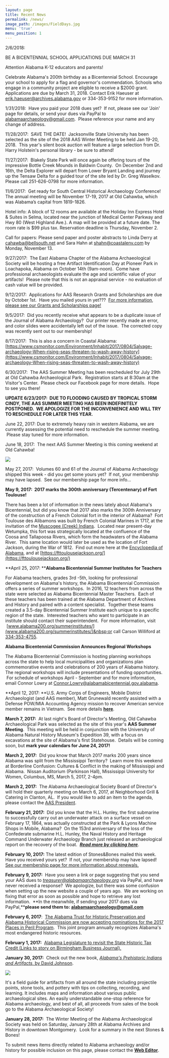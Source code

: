 ```yaml
---
layout: page
title: Recent News
permalink: /news/
image_path: /images/FieldDays.jpg
menu: 'true'
menu_position: 1
---
```



2/6/2018:&nbsp;

BE A BICENTENNIAL SCHOOL APPLICATIONS DUE MARCH 31

Attention Alabama K-12 educators and parents!

Celebrate Alabama's 200th birthday as a Bicentennial School. Encourage your school to apply for a flag and governor's commendation. Schools who engage in a community project are eligible to receive a $2000 grant. Applications are due by March 31, 2018. Contact Erik Haeuser at erik.haeuser@archives.alabama.gov or 334-353-9152 for more information.

1/31/2018:&nbsp; Have you paid your 2018 dues yet?&nbsp; If not, please see our 'Join' page for details, or send your dues via PayPal to alabamaarchaeology@gmail.com.&nbsp; Please reference your name and any change of address.

11/28/2017:&nbsp; SAVE THE DATE!&nbsp; Jacksonville State University has been selected as the site of the 2018 AAS Winter Meeting to be held Jan 19-20, 2018.&nbsp; This year's silent book auction will feature a large selection from Dr. Harry Holstein's personal library - be sure to attend!

11/27/2017:&nbsp; Blakely State Park will once again be offering tours of the impressive Bottle Creek Mounds in Baldwin County.&nbsp; On December 2nd and 16th, the Delta Explorer will depart from Lower Bryant Landing and journey up the Tensaw Delta for a guided tour of the site led by Dr. Greg Waselkov.&nbsp; Please call 251-626-0798 for more information.

11/6/2017:&nbsp; Get ready for South Central Historical Archaeology Conference! The annual meeting will be November 17-19, 2017 at Old Cahawba, which was Alabama’s capital from 1819-1826.

Hotel info: A block of 12 rooms are available at the Holiday Inn Express Hotel & Suites in Selma, located near the junction of Medical Center Parkway and Hwy 80 (West Highland Ave.). A map will be provided at a future date. The room rate is $99 plus tax. Reservation deadline is Thursday, November 2.

Call for papers: Please send paper and poster abstracts to Linda Derry at cahawba@bellsouth.net and Sara Hahn at shahn@coastalenv.com by Monday, November 13.

9/27/2017:&nbsp; The East Alabama Chapter of the Alabama Archaeological Society will be hosting a free Artifact Identification Day at Pioneer Park in Loachapoka, Alabama on October 14th (9am-noon).&nbsp; Come have professional archaeologists evaluate the age and scientific value of your artifacts!&nbsp; Please note that this is not an appraisal service - no evaluation of cash value will be provided.

9/12/2017:&nbsp; Applications for AAS Research Grants and Scholarships are due by October 1st.&nbsp; Have you mailed yours in yet???&nbsp; [For more information, please see our Grants and Scholarships page!](/grants/)

9/5/2017:&nbsp; Did you recently receive what appears to be a duplicate issue of the Journal of Alabama Archaeology?&nbsp; Our printer recently made an error, and color slides were accidentally left out of the issue.&nbsp; The corrected copy was recently sent out to our membership!&nbsp;

8/17/2017:&nbsp; This is also a concern in Coastal Alabama:&nbsp; [https://www.csmonitor.com/Environment/Inhabit/2017/0804/Salvage-archaeology-When-rising-seas-threaten-to-wash-away-history](https://www.csmonitor.com/Environment/Inhabit/2017/0804/Salvage-archaeology-When-rising-seas-threaten-to-wash-away-history)

6/30/2017: &nbsp;The AAS Summer Meeting has been rescheduled for July 29th at Old Cahawba Archaeological Park. &nbsp;Registration starts at 8:30am at the Visitor's Center. &nbsp;Please check our Facebook page for more details. &nbsp;Hope to see you there!

**UPDATE 6/23/2017:&nbsp; DUE TO FLOODING CAUSED BY TROPICAL STORM CINDY, THE AAS SUMMER MEETING HAS BEEN INDEFINITELY POSTPONED.&nbsp; WE APOLOGIZE FOR THE INCONVENIENCE AND WILL TRY TO RESCHEDULE FOR LATER THIS YEAR.**

June 22, 2017: Due to extremely heavy rain in western Alabama, we are currently assessing the potential need to reschedule the summer meeting. &nbsp;Please stay tuned for more information.

June 18, 2017: &nbsp;The next AAS Summer Meeting is this coming weekend at Old Cahawba!

![](/uploads/versions/aas-summer-meeting-flyer-2017---x----720-960x---.jpg)

May 27, 2017: &nbsp;Volumes 60 and 61 of the Journal of Alabama Archaeology shipped this week - did you get some yours yet? &nbsp;If not, your membership may have lapsed. &nbsp;See our membership page for more info…

**May 9, 2017:&nbsp; 2017 marks the 300th anniversary (Tercentenary) of Fort Toulouse!&nbsp;**

There has been a lot of information in the news lately about Alabama's Bicentennial, but did you know that 2017 also marks the 300th Anniversary of the construction of a French Colonial fort in the interior of Alabama?&nbsp; Fort Toulouse des Alibamons was built by French Colonial Marines in 1717, at the invitation of the [Muscogee (Creek) Indians](http://www.encyclopediaofalabama.org/article/h-1088).&nbsp; Located near present-day Wetumpka, this fort was strategically located at the confluence of the Coosa and Tallapoosa Rivers, which form the headwaters of the Alabama River.&nbsp; This same location would later be used as the location of Fort Jackson, during the War of 1812.&nbsp; Find out more here at the [Encyclopedia of Alabama](http://www.encyclopediaofalabama.org/article/h-1417), and at [https://fttoulousejackson.org/](https://fttoulousejackson.org/)

**April 25, 2017:&nbsp;****Alabama Bicentennial Summer Institutes for Teachers**

For Alabama teachers, grades 3rd -5th, looking for professional development on Alabama's history, the Alabama Bicentennial Commission offers a series of summer workshops. &nbsp;In 2016, 12 teachers from across the state were selected as Alabama Bicentennial Master Teachers. &nbsp;Each of these teachers has been trained at the Alabama Department of Archives and History and paired with a content specialist. &nbsp;Together these teams created a 3.5-day Bicentennial Summer Institute each unique to a specific region of the state. &nbsp;Interested teachers who want to participate in an institute should contact their superintendent. &nbsp;For more information, visit &nbsp;[www.alabama200.org/summerinstitutes/](www.alabama200.org/summerinstitutes/)&nbsp;or call Carson Williford at [334-353-4755](tel:334-353-4755).

**Alabama Bicentennial Commission Announces Regional Workshops**

The Alabama Bicentennial Commission is hosting planning workshops across the state to help local municipalities and organizations plan commemorative events and celebrations of 200 years of Alabama history.&nbsp; The regional workshops will include presentations of funding opportunities. &nbsp;For schedule of workshops April - September and for more information, email Connor Lowry at [Connor.Lowry@alabamabicentennial.gov.alabama](mailto:Connor.Lowry@alabamabicentennial.gov.alabama).

**April 12, 2017:&nbsp;**U.S. Army Corps of Engineers, Mobile District Archaeologist (and AAS member), Matt Grunewald recently assisted with a Defense POW/MIA Accounting Agency mission to recover American service member remains in Vietnam.&nbsp; See more details [**here**](http://www.sam.usace.army.mil/Media/News-Stories/Article/1140135/district-archeologist-assists-powmia-accounting-agency-in-recovery-mission/).

**March 7, 2017:**&nbsp; At last night's Board of Director's Meeting, Old Cahawba Archaeological Park was selected as the site of this year's **AAS Summer Meeting**.&nbsp; This meeting will be held in conjunction with the University of Alabama Natural History Museum's Expedition 39, with a focus on excavations at the site of Alabama's first Statehouse.&nbsp; Details will be coming soon, but **mark your calendars for June 24, 2017!**

**March 2, 2017:** &nbsp;Did you know that March 2017 marks 200 years since Alabama was split from the Mississippi Territory? &nbsp;Learn more this weekend at Borderline Confusion: Cultures & Conflict in the making of Mississippi and Alabama. &nbsp;Nissan Auditorium (Parkinson Hall), Mississippi University for Women, Columbus, MS, March 5, 2017, 2-4pm.

**March 2, 2017:**&nbsp; The Alabama Archaeological Society Board of Director's will hold their quarterly meeting on March 6, 2017, at Neighborhood Grill & Catering in Clanton, AL.&nbsp; If you would like to add an item to the agenda, please contact the [AAS President](javascript:void(location.href='mailto:'+String.fromCharCode(98,101,110,104,111,107,115,98,101,114,103,101,110,64,103,109,97,105,108,46,99,111,109))).

**February 21, 2017:&nbsp;** Did you know that the H.L. Hunley, the first submarine to successfully carry out an underwater attack on a surface vessel on February 17, 1864, was actually constructed at the Park & Lyons Machine Shops in Mobile, Alabama?&nbsp; On the 153rd anniversary of the loss of the Confederate submarine H.L. Hunley, the Naval History and Heritage Command Underwater Archaeology Branch just released an archaeological report on the recovery of the boat.&nbsp; [***Read more by clicking here***](https://www.history.navy.mil/research/underwater-archaeology/sites-and-projects/ship-wrecksites/hl-hunley/hunley-incident-analysis.html).

**February 10, 2017:** The latest edition of Stones&Bones mailed this week.&nbsp; Have you received yours yet?&nbsp; If not, your membership may have lapsed!&nbsp; [See our membership page for more information about renewals.](/support/)

**February 9, 2017:**&nbsp; Have you seen a link or page suggesting that you send your AAS dues to *treasurer@alabamaarchaeology.org* via PayPal, and have never received a response?&nbsp; We apologize, but there was some confusion when setting up the new website a couple of years ago.&nbsp; We are working on fixing that error as soon as possible and hope to retrieve any lost information.&nbsp; **In the meanwhile, if sending your 2017 dues via PayPal,****please send them to:** **alabamaarchaeology@gmail.com**

**February 6, 2017**:&nbsp; [The Alabama Trust for Historic Preservation and Alabama Historical Commission are now accepting nominations for the 2017 Places in Peril Program](http://www.alabamatrust.info/pdf/2017%20Places%20In%20Peril%20Nomination%20Form.pdf).&nbsp; This joint program annually recognizes Alabama's most endangered historic resources.

**February 1, 2017:**&nbsp; [Alabama Legislature to revisit the State Historic Tax Credit (Links to story on Birmingham Business Journal).](http://www.bizjournals.com/birmingham/news/2017/01/31/alabamas-historic-renovation-tax-credit-gets.html)

**January 30, 2017:**&nbsp; Check out the new book, [*Alabama's Prehistoric Indians and Artifacts*, by David Johnson](https://www.amazon.com/Alabamas-Prehistoric-Indians-Artifacts-Johnson/dp/099687836X/ref=sr_1_1?s=books&amp;ie=UTF8&amp;qid=1485826114&amp;sr=1-1&amp;keywords=alabama+artifacts).

![](/uploads/versions/bookcover---x0-0-907-1360-907-1360x---.jpg)

It's a field guide for artifacts from all around the state including projectile points, stone tools, and pottery with tips on collecting, recording, and learning. It includes maps and information about various public archaeological sites. An easily understandable one-stop reference for Alabama archaeology, and best of all, all proceeds from sales of the book go to the Alabama Archaeological Society!

**January 28, 2017:**&nbsp; The Winter Meeting of the Alabama Archaeological Society was held on Saturday, January 28th at Alabama Archives and History in downtown Montgomery.&nbsp; Look for a summary in the next Stones & Bones!

To submit news items directly related to Alabama archaeology and/or history for possible inclusion on this page, please contact the **[Web Editor](javascript:void(location.href='mailto:'+String.fromCharCode(115,105,112,101,115,46,101,114,105,99,64,103,109,97,105,108,46,99,111,109)))**.